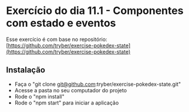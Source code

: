 # Exercício do dia 11.1 - Componentes com estado e eventos

Esse exercício é com base no repositório: [https://github.com/tryber/exercise-pokedex-state](https://github.com/tryber/exercise-pokedex-state)

## Instalação

- Faça o "git clone git@github.com:tryber/exercise-pokedex-state.git"
- Acesse a pasta no seu computador do projeto
- Rode o "npm install"
- Rode o "npm start" para iniciar a aplicação